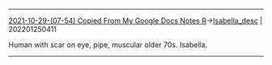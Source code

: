 ***
[2021-10-29-(07-54) Copied From My Google Docs Notes R](../../sessions/notes_brian/2021-10-29-(07-54)%20Copied%20From%20My%20Google%20Docs%20Notes%20R.md)->[Isabella_desc](Insights/Attach/Isabella_desc.md) | 202201250411

Human with scar on eye, pipe, muscular older 70s. Isabella.

***
